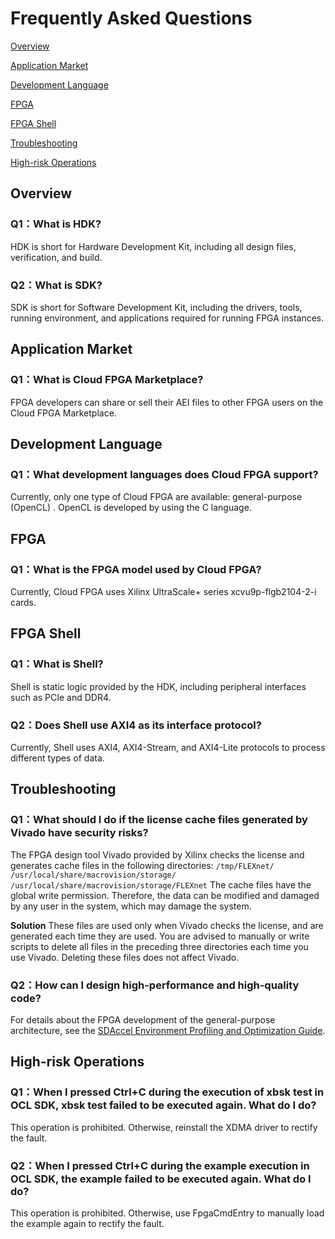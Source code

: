 ﻿# Frequently Asked Questions

[Overview](#sec_1) 

[Application Market](#sec_2)

[Development Language](#sec_3)

[FPGA](#sec_4)

[FPGA Shell](#sec_5) 

[Troubleshooting](#sec_6)

[High-risk Operations](#sec_7)

<a name="sec_1"></a>
## Overview

### Q1：What is HDK?

HDK is short for Hardware Development Kit, including all design files, verification, and build.

### Q2：What is SDK?

SDK is short for Software Development Kit, including the drivers, tools, running environment, and applications required for running FPGA instances.

<a name="sec_2"></a>
## Application Market
### Q1：What is Cloud FPGA Marketplace?

FPGA developers can share or sell their AEI files to other FPGA users on the Cloud FPGA Marketplace. 

<a name="sec_3"></a>
## Development Language
### Q1：What development languages does Cloud FPGA support?

Currently, only one type of Cloud FPGA are available: general-purpose (OpenCL) . OpenCL is developed by using the C language.

<a name="sec_4"></a>
## FPGA
### Q1：What is the FPGA model used by Cloud FPGA?

Currently, Cloud FPGA uses Xilinx UltraScale+ series xcvu9p-flgb2104-2-i cards.

<a name="sec_5"></a>
## FPGA Shell
### Q1：What is Shell?

Shell is static logic provided by the HDK, including peripheral interfaces such as PCIe and DDR4.

### Q2：Does Shell use AXI4 as its interface protocol?

Currently, Shell uses AXI4, AXI4-Stream, and AXI4-Lite protocols to process different types of data.

<a name="sec_6"></a>
## Troubleshooting

### Q1：What should I do if the license cache files generated by Vivado have security risks?

The FPGA design tool Vivado provided by Xilinx checks the license and generates cache files in the following directories:
`/tmp/FLEXnet/` 
`/usr/local/share/macrovision/storage/`
`/usr/local/share/macrovision/storage/FLEXnet`
The cache files have the global write permission. Therefore, the data can be modified and damaged by any user in the system, which may damage the system.

**Solution**
These files are used only when Vivado checks the license, and are generated each time they are used. You are advised to manually or write scripts to delete all files in the preceding three directories each time you use Vivado. Deleting these files does not affect Vivado.

### Q2：How can I design high-performance and high-quality code?

For details about the FPGA development of the general-purpose architecture, see the [SDAccel Environment Profiling and Optimization Guide](https://www.xilinx.com/support/documentation/sw_manuals/xilinx2017_4/ug1207-sdaccel-optimization-guide.pdf).

<a name="sec_7"></a>
## High-risk Operations

### Q1：When I pressed Ctrl+C during the execution of xbsk test in OCL SDK, xbsk test failed to be executed again. What do I do?

This operation is prohibited. Otherwise, reinstall the XDMA driver to rectify the fault.

### Q2：When I pressed Ctrl+C during the example execution in OCL SDK, the example failed to be executed again. What do I do?

This operation is prohibited. Otherwise, use FpgaCmdEntry to manually load the example again to rectify the fault.


